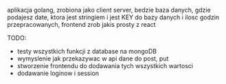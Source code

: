 aplikacja golang, zrobiona jako client server, bedzie baza danych, gdzie podajesz date, ktora jest stringiem i jest KEY do bazy danych i ilosc godzin przepracowanych, frontend zrob jakis prosty z react


TODO:
- testy wszystkich funkcji z database na mongoDB
- wymyslenie jak przekazywac w api dane do post, put
- stworzenie frontendu do dodawania tych wszystkich wartosci
- dodawanie loginow i session